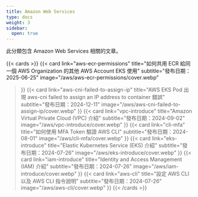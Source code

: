 ```yaml
---
title: Amazon Web Services
type: docs
weight: 3
sidebar:
  open: true
---
```


此分類包含 Amazon Web Services 相關的文章。

<!--more-->

{{< cards >}}
{{< card
  link="aws-ecr-permissions"
  title="如何共用 ECR 給同一個 AWS Organization 的其他 AWS Account EKS 使用"
  subtitle="發布日期：2025-06-25"
  image="/aws/aws-ecr-permissions/cover.webp"
>}}
{{< card
  link="aws-cni-failed-to-assign-ip"
  title="AWS EKS Pod 出現 aws-cni failed to assign an IP address to container 錯誤"
  subtitle="發布日期：2024-12-11"
  image="/aws/aws-cni-failed-to-assign-ip/cover.webp"
>}}
{{< card
  link="vpc-introduce"
  title="Amazon Virtual Private Cloud (VPC) 介紹"
  subtitle="發布日期：2024-09-02"
  image="/aws/vpc-introduce/cover.webp"
>}}
{{< card
  link="cli-mfa"
  title="如何使用 MFA Token 驗證 AWS CLI"
  subtitle="發布日期：2024-08-01"
  image="/aws/cli-mfa/cover.webp"
>}}
{{< card
  link="eks-introduce"
  title="Elastic Kubernetes Service (EKS) 介紹"
  subtitle="發布日期：2024-07-26"
  image="/aws/eks-introduce/cover.webp"
>}}
{{< card
  link="iam-introduce"
  title="Identity and Access Management (IAM) 介紹"
  subtitle="發布日期：2024-07-26"
  image="/aws/iam-introduce/cover.webp"
>}}
{{< card
  link="aws-cli"
  title="設定 AWS CLI 以及 AWS CLI 指令說明"
  subtitle="發布日期：2024-07-26"
  image="/aws/aws-cli/cover.webp"
>}}
{{< /cards >}}
